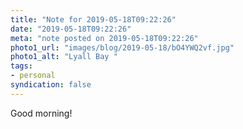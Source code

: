 ```yaml
---
title: "Note for 2019-05-18T09:22:26"
date: "2019-05-18T09:22:26"
meta: "note posted on 2019-05-18T09:22:26"
photo1_url: "images/blog/2019-05-18/bO4YWQ2vf.jpg"
photo1_alt: "Lyall Bay "
tags:
- personal
syndication: false
---
```

Good morning!
